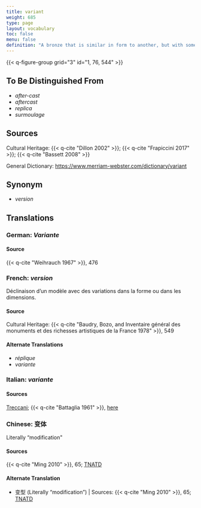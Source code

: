 ```yaml
---
title: variant
weight: 685
type: page
layout: vocabulary
toc: false
menu: false
definition: "A bronze that is similar in form to another, but with some differences due to one having been cast from an altered or adapted wax model, or from an entirely new model. Artists can make variants of their own work, for example, by adjusting the positions of limbs between casts, or variants may be the result of others imitating the artist’s work."
---
```


{{< q-figure-group grid="3" id="1, 76, 544" >}}

## To Be Distinguished From

- *after-cast*
- *aftercast*
- *replica*
- *surmoulage*

## Sources

Cultural Heritage: {{< q-cite "Dillon 2002" >}}; {{< q-cite "Frapiccini 2017" >}}; {{< q-cite "Bassett 2008" >}}

General Dictionary: <https://www.merriam-webster.com/dictionary/variant>

## Synonym

- *version*

## Translations

<div class="accordion">

### **German**: *Variante*

#### Source

{{< q-cite "Weihrauch 1967" >}}, 476

### **French**: *version*

Déclinaison d’un modèle avec des variations dans la forme ou dans les dimensions.

#### Source

Cultural Heritage: {{< q-cite "Baudry, Bozo, and Inventaire général des monuments et des richesses artistiques de la France 1978" >}}, 549

#### Alternate Translations

- *réplique*
- *variante*

### **Italian**: *variante*

#### Sources

[Treccani](http://www.treccani.it/vocabolario/variante1/); {{< q-cite "Battaglia 1961" >}}, [here](http://www.gdli.it/pdf_viewer/Scripts/pdf.js/web/viewer.asp?file=/PDF/GDLI21/GDLI_21_ocr_680.pdf&parola=variante)  

### **Chinese**: 变体

Literally “modification"

#### Sources

{{< q-cite "Ming 2010" >}}, 65; [TNATD](https://terms.naer.edu.tw/detail/1092446/?index=4)

#### Alternate Translation

- 变型 (Literally “modification”) | Sources: {{< q-cite "Ming 2010" >}}, 65; [TNATD](https://terms.naer.edu.tw/detail/2795748/?index=10)

</div>
